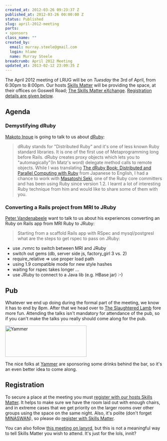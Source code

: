 ```yaml
--- 
created_at: 2012-03-26 09:23:37 Z
published_at: 2012-03-26 00:00:00 Z
status: Published
slug: april-2012-meeting
parts: 
- sponsors
class_name: ""
created_by: 
  email: murray.steele@gmail.com
  login: hlame
  name: Murray Steele
breadcrumb: April 2012 Meeting
updated_at: 2013-02-12 23:09:35 Z
---
```


The April 2012 meeting of LRUG will be on *Tuesday* the 3rd of April, from 6:30pm to 8:00pm.  Our hosts [Skills Matter](http://skillsmatter.com/) will be providing the space, at their offices on Goswell Road; [The Skills Matter eXchange](http://skillsmatter.com/location-details/design-architecture/484/96).  <a href="#apr12registration">Registration details are given below</a>.

Agenda
------

### Demystifying dRuby

[Makoto Inoue](https://twitter.com/makoto_inoue) is going to talk to us about [dRuby](http://www.ruby-doc.org/stdlib-1.9.3/libdoc/drb/rdoc/DRb.html):

> dRuby stands for "Distributed Ruby" and it's one of less known Ruby
> standard libraries.  It is one of the first use of Metaprogramming 
> long before Rails. dRuby creates proxy objects which lets you to 
> "automagically"(In Matz's word) delegate method calls to remote objects.
> While I was translating [The dRuby Book: Distributed and Parallel Computing with Ruby](http://pragprog.com/book/sidruby/the-druby-book) 
> from Japanese to English, I had a chance to work with [Masatoshi Seki](https://github.com/seki), 
> one of the Ruby core committers and has been using Ruby since 
> version 1.2. I learnt a lot of interesting Ruby technique from him 
> and would like to share some of them with you.

### Converting a Rails project from MRI to JRuby

[Peter Vandenabeele](http://vandenabeele.com/) want to talk to us about his experiences converting an Ruby on Rails app from MRI Ruby to JRuby:

> Starting from a scaffold Rails app with RSpec and mysql/postgresl
> what are the steps to get rspec to pass on JRuby:
 * use .rvmrc to switch between MRI and JRuby
 * switch out gems (db, server side js, factory_girl 3 vs. 2)
 * require_relative => use proper load path
 * using 1.9 compatible mode for new style hashes
 * waiting for rspec takes longer ...
 * use JRuby to connect to a Java lib (e.g. HBase jar) :-)

Pub
---

Whatever we end up doing during the formal part of the meeting, we know it has to end by 8pm.  After that we head over to [The Slaughtered Lamb](http://www.theslaughteredlambpub.com/) fore more fun.  Attending the talks isn't mandatory for attendance of the pub, so if you can't make the talks you really should come along for the pub.

[<image src="http://assets.lrug.org/images/yammer_logo_medium.png" width="260" height="100" alt="Yammer" title="Yammer Logo"/>](https://www.yammer.com/)

The nice folks at [Yammer](https://www.yammer.com/) are sponsoring some drinks behind the bar, so it's an even better idea to come along.

Registration <a name="apr12registration">&nbsp;</a>
---------------------------------------------------

To secure a place at the meeting you must [register with our hosts Skills Matter](http://skillsmatter.com/event-details/home/lrug-april-1356/js-3942).  It helps to make sure we have the room laid out with enough chairs, and in extreme cases that we get priority on the larger rooms over other groups using the space on the same night.  Also, it's polite (don't forget [MINASWAN](http://oreilly.com/ruby/excerpts/ruby-learning-rails/ruby-glossary.html#I_indexterm_d1e32036)), so please do [register with Skills Matter](http://skillsmatter.com/event-details/home/lrug-april-1356/js-3942).

You can also follow [this meeting on lanyrd](http://lanyrd.com/2012/lrug-april/), but this is not a meaningful way to tell Skills Matter you wish to attend.  It's just for the lols, innit?
